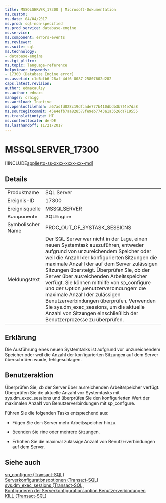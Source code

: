 ```yaml
---
title: MSSQLSERVER_17300 | Microsoft-Dokumentation
ms.custom: 
ms.date: 04/04/2017
ms.prod: sql-non-specified
ms.prod_service: database-engine
ms.service: 
ms.component: errors-events
ms.reviewer: 
ms.suite: sql
ms.technology:
- database-engine
ms.tgt_pltfrm: 
ms.topic: language-reference
helpviewer_keywords:
- 17300 (Database Engine error)
ms.assetid: c1d6bfb6-28af-4df6-8087-25807602d282
caps.latest.revision: 
author: edmacauley
ms.author: edmaca
manager: craigg
ms.workload: Inactive
ms.openlocfilehash: a67adfd828c19dfcade777b410dbdb3b7f4e7da8
ms.sourcegitcommit: 45e4efb7aa828578fe9eb7743a1a3526da719555
ms.translationtype: HT
ms.contentlocale: de-DE
ms.lasthandoff: 11/21/2017
---
```

# <a name="mssqlserver17300"></a>MSSQLSERVER_17300
[!INCLUDE[appliesto-ss-xxxx-xxxx-xxx-md](../../includes/appliesto-ss-xxxx-xxxx-xxx-md.md)]
  
## <a name="details"></a>Details  
  
|||  
|-|-|  
|Produktname|SQL Server|  
|Ereignis-ID|17300|  
|Ereignisquelle|MSSQLSERVER|  
|Komponente|SQLEngine|  
|Symbolischer Name|PROC_OUT_OF_SYSTASK_SESSIONS|  
|Meldungstext|Der SQL Server war nicht in der Lage, einen neuen Systemtask auszuführen, entweder aufgrund von unzureichendem Speicher oder weil die Anzahl der konfigurierten Sitzungen die maximale Anzahl der auf dem Server zulässigen Sitzungen übersteigt. Überprüfen Sie, ob der Server über ausreichenden Arbeitsspeicher verfügt. Sie können mithilfe von sp_configure und der Option ‚Benutzerverbindungen’ die maximale Anzahl der zulässigen Benutzerverbindungen überprüfen. Verwenden Sie sys.dm_exec_sessions, um die aktuelle Anzahl von Sitzungen einschließlich der Benutzerprozesse zu überprüfen.|  
  
## <a name="explanation"></a>Erklärung  
Die Ausführung eines neuen Systemtasks ist aufgrund von unzureichendem Speicher oder weil die Anzahl der konfigurierten Sitzungen auf dem Server überschritten wurde, fehlgeschlagen.  
  
## <a name="user-action"></a>Benutzeraktion  
Überprüfen Sie, ob der Server über ausreichenden Arbeitsspeicher verfügt. Überprüfen Sie die aktuelle Anzahl von Systemtasks mit sys.dm_exec_sessions und überprüfen Sie den konfigurierten Wert der maximalen Anzahl von Benutzerverbindungen mit sp_configure.  
  
Führen Sie die folgenden Tasks entsprechend aus:  
  
-   Fügen Sie dem Server mehr Arbeitsspeicher hinzu.  
  
-   Beenden Sie eine oder mehrere Sitzungen.  
  
-   Erhöhen Sie die maximal zulässige Anzahl von Benutzerverbindungen auf dem Server.  
  
## <a name="see-also"></a>Siehe auch  
[sp_configure &#40;Transact-SQL&#41;](~/relational-databases/system-stored-procedures/sp-configure-transact-sql.md)  
[Serverkonfigurationsoptionen &#40;Transact-SQL&#41;](~/database-engine/configure-windows/server-configuration-options-sql-server.md)  
[sys.dm_exec_sessions &#40;Transact-SQL&#41;](~/relational-databases/system-dynamic-management-views/sys-dm-exec-query-stats-transact-sql.md)  
[Konfigurieren der Serverkonfigurationsoption Benutzerverbindungen](~/database-engine/configure-windows/configure-the-user-connections-server-configuration-option.md)  
[KILL &#40;Transact-SQL&#41;](~/t-sql/language-elements/kill-transact-sql.md)  
  
